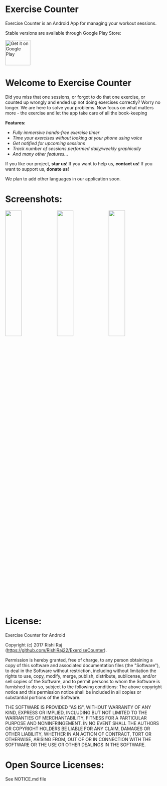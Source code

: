 # Exercise Counter
Exercise Counter is an Android App for managing your workout sessions.

Stable versions are available through Google Play Store: 

<a href="https://play.google.com/store/apps/details?id=me.itsrishi.exercisecounter"><img
  alt="Get it on Google Play" height="80"
  src="https://play.google.com/intl/en_us/badges/images/generic/en_badge_web_generic.png" /></a>

# Welcome to Exercise Counter
Did you miss that one sessions, or forgot to do that one exercise,
or counted up wrongly and ended up not doing exercises correctly?
Worry no longer. We are here to solve your problems.
Now focus on what matters more - the exercise and let the app take care of all the book-keeping

**Features:**

- *Fully immersive hands-free exercise timer*
- *Time your exercises without looking at your phone using voice*
- *Get notified for upcoming sessions*
- *Track number of sessions performed daily/weekly graphically*
- *And many other features...*

If you like our project, **star us**!
If you want to help us, **contact us**!
If you want to support us, **donate us**!

We plan to add other languages in our application soon.

# Screenshots:
<img src="http://itsrishi.me/img/ex_counter/playing_view_paused.png" width="32%" /> <img src="http://itsrishi.me/img/ex_counter/session_create_activity.png" width="32%" /> <img src="http://itsrishi.me/img/ex_counter/stats_view.png" width="32%" />

# License:
Exercise Counter for Android

Copyright (c) 2017 Rishi Raj (https://github.com/RishiRaj22/ExerciseCounter).

Permission is hereby granted, free of charge, to any person obtaining a copy
of this software and associated documentation files (the "Software"), to deal
in the Software without restriction, including without limitation the rights
to use, copy, modify, merge, publish, distribute, sublicense, and/or sell
copies of the Software, and to permit persons to whom the Software is
furnished to do so, subject to the following conditions:
The above copyright notice and this permission notice shall be included in all
copies or substantial portions of the Software.

THE SOFTWARE IS PROVIDED "AS IS", WITHOUT WARRANTY OF ANY KIND, EXPRESS OR
IMPLIED, INCLUDING BUT NOT LIMITED TO THE WARRANTIES OF MERCHANTABILITY,
FITNESS FOR A PARTICULAR PURPOSE AND NONINFRINGEMENT. IN NO EVENT SHALL THE
AUTHORS OR COPYRIGHT HOLDERS BE LIABLE FOR ANY CLAIM, DAMAGES OR OTHER
LIABILITY, WHETHER IN AN ACTION OF CONTRACT, TORT OR OTHERWISE, ARISING FROM,
OUT OF OR IN CONNECTION WITH THE SOFTWARE OR THE USE OR OTHER DEALINGS IN THE
SOFTWARE.


# Open Source Licenses:
See NOTICE.md file
